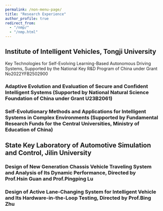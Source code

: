 ```yaml
---
permalink: /non-menu-page/
title: "Research Experience"
author_profile: true
redirect_from: 
  - "/nmp/"
  - "/nmp.html"
---
```


## Institute of Intelligent Vehicles, Tongji University
Key Technologies for Self-Evolving Learning-Based Autonomous Driving Systems, Supported by the National Key R&D Program of China under Grant No2022YFB2502900
### Adaptive Evolution and Evaluation of Secure and Confident Intelligent Systems (Supported by National Natural Science Foundation of China under Grant U23B2061)
### Self-Evolutionary Methods and Applications for Intelligent Systems in Complex Environments (Supported by Fundamental Research Funds for the Central Universities, Ministry of Education of China)

## State Key Laboratory of Automotive Simulation and Control, Jilin University
### Design of New Generation Chassis Vehicle Traveling System and  Analysis of Its Dynamic Performance, Directed by Prof.Hsin Guan and Prof.Pingping Lu
### Design of Active Lane-Changing System for Intelligent Vehicle and Its Hardware-in-the-Loop Testing, Directed by Prof.Bing Zhu

